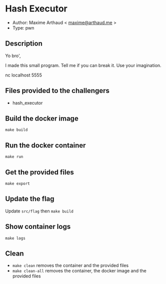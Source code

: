 # Hash Executor

- Author: Maxime Arthaud < maxime@arthaud.me >
- Type: pwn

## Description

Yo bro',

I made this small program.
Tell me if you can break it.
Use your imagination.

nc localhost 5555

## Files provided to the challengers

- hash_executor

## Build the docker image

`make build`

## Run the docker container

`make run`

## Get the provided files

`make export`

## Update the flag

Update `src/flag` then `make build`

## Show container logs

`make logs`

## Clean

* `make clean` removes the container and the provided files
* `make clean-all` removes the container, the docker image and the provided files
